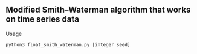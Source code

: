 ## Modified Smith–Waterman algorithm that works on time series data

Usage
```sh
python3 float_smith_waterman.py [integer seed]
```
